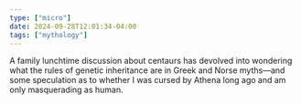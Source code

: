 ```yaml
---
type: ["micro"]
date: 2024-09-28T12:01:34-04:00
tags: ["mythology"]
---
```

A family lunchtime discussion about centaurs has devolved into wondering what the rules of genetic inheritance are in Greek and Norse myths—and some speculation as to whether I was cursed by Athena long ago and am only masquerading as human.
